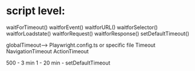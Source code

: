 script level:
============
waitForTimeout()
waitforEvent()
waitforURL()
waitforSelector()
waitforLoadstate()
waitforRequest()
waitforResponse()
setDefaultTimeout()

globalTimeout--> Playwright.config.ts or specific file
   Timeout
   NavigationTimeout
   ActionTimeout

500 - 3 min  1 - 20 min - setDefaultTimeout